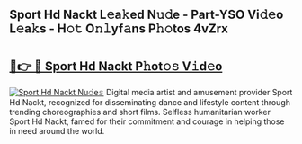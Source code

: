 ## Sport Hd Nackt L𝚎a𝚔ed N𝚞𝚍e - Part-YSO Vi𝚍𝚎o L𝚎a𝚔s - H𝚘𝚝 O𝚗𝚕yf𝚊ns P𝚑𝚘tos 4vZrx

# <h2><a href="http://kf63z6.oniu.top/?m=Sport+Hd+Nackt">🔗👉 🔴 Sport Hd Nackt P𝚑ot𝚘𝚜 V𝚒d𝚎o</a></h2>

[![Sport Hd Nackt Nu𝚍e𝚜](https://i.imgur.com/0qMVB7G.gif)](http://kf63z6.oniu.top/?m=Sport+Hd+Nackt)
Digital media artist and amusement provider Sport Hd Nackt, recognized for disseminating dance and lifestyle content through trending choreographies and short films. Selfless humanitarian worker Sport Hd Nackt, famed for their commitment and courage in helping those in need around the world.  
